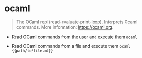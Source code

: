 # ocaml
> The OCaml repl (read-evaluate-print-loop).
> Interprets Ocaml commands.
> More information: <https://ocaml.org>.

- Read OCaml commands from the user and execute them
`ocaml`

- Read OCaml commands from a file and execute them
`ocaml {{path/to/file.ml}}`
